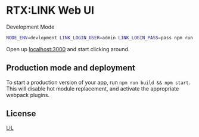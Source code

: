# RTX:LINK Web UI


Development Mode
```bash
NODE_ENV=devlopment LINK_LOGIN_USER=admin LINK_LOGIN_PASS=pass npm run dev
```

Open up [localhost:3000](http://localhost:3000) and start clicking around.






## Production mode and deployment

To start a production version of your app, run `npm run build && npm start`. This will disable hot module replacement, and activate the appropriate webpack plugins.





## License

[LIL](LICENSE)
